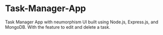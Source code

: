 # Task-Manager-App
Task Manager App with neumorphism UI built using Node.js, Express.js, and MongoDB. With the feature to edit and delete a task.
